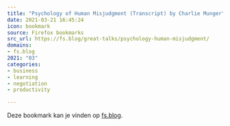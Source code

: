 ```yaml
---
title: "Psychology of Human Misjudgment (Transcript) by Charlie Munger"
date: 2021-03-21 16:45:24
icon: bookmark
source: Firefox bookmarks
src_url: https://fs.blog/great-talks/psychology-human-misjudgment/
domains:
- fs.blog
2021: "03"
categories:
- business
- learning
- negotiation
- productivity

---
```

Deze bookmark kan je vinden op [fs.blog](https://fs.blog/great-talks/psychology-human-misjudgment/).
